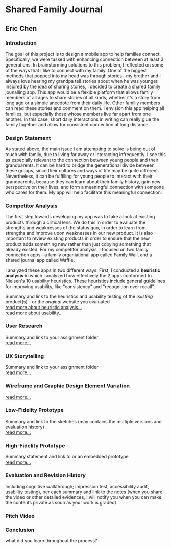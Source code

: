 # Shared Family Journal
## Eric Chen
### Introduction
The goal of this project is to design a mobile app to help families connect. Specifically, we were tasked with enhancing connection between at least 3 generations. In brainstorming solutions to this problem, I reflected on some of the ways that I like to connect with my family. One of the biggest methods that popped into my head was through stories--my brother and I always love hearing my grandpa tell stories about when he was younger. Inspired by the idea of sharing stories, I decided to create a shared family jounalling app. This app would be a flexible platform that allows family members of all ages to share stories of all kinds, whether it's a story from long ago or a simple anecdote from their daily life. Other familiy members can read these stories and comment on them. I envision this app helping all families, but especially those whose members live far apart from one another. In this case, short daily interactions in writing can really glue the family together and allow for consistent connection at long distance.
### Design Statement
As stated above, the main issue I am attempting to solve is being out of touch with family, due to living far away or interacting infrequently. I see this as especially relevant to the connection between young people and their grandparents. It can be hard to bridge the generational divide between these groups, since their cultures and ways of life may be quite different. Nevertheless, it can be fulfilling for young people to interact with their grandparents, because they can learn about their family history, gain new perspective on their lives, and form a meaningful connection with someone who cares for them. My app will help facilitate this meaningful connection.
### Competitor Analysis
The first step towards developing my app was to take a look at existing products through a critical lens. We do this in order to evaluate the strengths and weaknesses of the status quo, in order to learn from strengths and improve upon weaknesses in our new product. It is also important to review existing products in order to ensure that the new product adds something new rather than just copying something that already existed. For my competitor analysis, I focused on two family connection apps--a family organiational app called Family Wall, and a shared journal app called Waffle.  

I analyzed these apps in two different ways. First, I conducted a **heuristic analysis** in which I analyzed how effectively the 2 apps conformed to Nielsen's 10 usability heuristics. These heuristics include general guidelines for improving usability, like "consistency" and "recognition over recall".


Summary and link to the heuristics and usability testing of the *existing* product(s) - or the *original* website you evaluated  
[read more about heuristic analysis...](https://github.com/ericnlchen/DH110/blob/main/Assignments/Assignment01.md)  
[read more about usability...](https://github.com/ericnlchen/DH110/blob/main/Assignments/Assignment02.md)
### User Research
Summary and link to your assignment folder  
[read more...]()
### UX Storytelling
Summary and link to your assignment folder  
[read more...](https://github.com/ericnlchen/DH110/blob/main/Assignments/Assignment04.md)
### Wireframe and Graphic Design Element Variation  
[read more...](https://github.com/ericnlchen/DH110/blob/main/Assignments/Assignment06.md)
### Low-Fidelity Prototype
Summary and link to the sketches (may contains the multiple versions and evaluation history)  
[read more...](https://github.com/ericnlchen/DH110/blob/main/Assignments/Assignment05.md)
### High-Fidelity Prototype
Summary statement and link to or an embedded prototype  
[read more...](https://github.com/ericnlchen/DH110/blob/main/Assignments/Assignment07.md)
### Evaluation and Revision History
Including cognitive walkthrough; impression test, accessibility audit, usability testing), per each summary and link to the notes (when you share the video or other detailed evidences, I will notify you when you can make the contents private as soon as your work is graded)
### Pitch Video
### Conclusion
what did you learn throughout the process?
